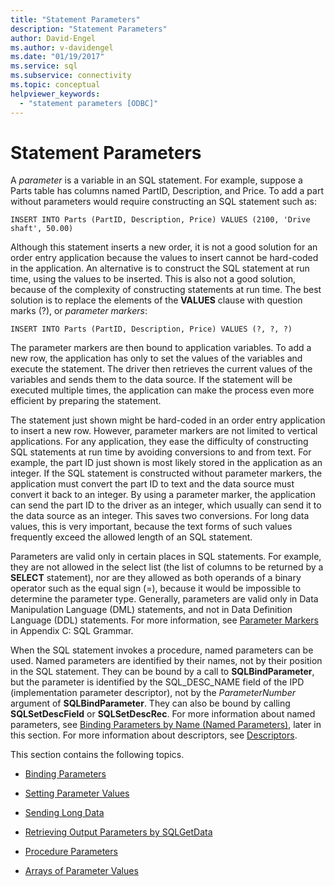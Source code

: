 ```yaml
---
title: "Statement Parameters"
description: "Statement Parameters"
author: David-Engel
ms.author: v-davidengel
ms.date: "01/19/2017"
ms.service: sql
ms.subservice: connectivity
ms.topic: conceptual
helpviewer_keywords:
  - "statement parameters [ODBC]"
---
```

# Statement Parameters
A *parameter* is a variable in an SQL statement. For example, suppose a Parts table has columns named PartID, Description, and Price. To add a part without parameters would require constructing an SQL statement such as:  
  
```  
INSERT INTO Parts (PartID, Description, Price) VALUES (2100, 'Drive shaft', 50.00)  
```  
  
 Although this statement inserts a new order, it is not a good solution for an order entry application because the values to insert cannot be hard-coded in the application. An alternative is to construct the SQL statement at run time, using the values to be inserted. This is also not a good solution, because of the complexity of constructing statements at run time. The best solution is to replace the elements of the **VALUES** clause with question marks (?), or *parameter markers*:  
  
```  
INSERT INTO Parts (PartID, Description, Price) VALUES (?, ?, ?)  
```  
  
 The parameter markers are then bound to application variables. To add a new row, the application has only to set the values of the variables and execute the statement. The driver then retrieves the current values of the variables and sends them to the data source. If the statement will be executed multiple times, the application can make the process even more efficient by preparing the statement.  
  
 The statement just shown might be hard-coded in an order entry application to insert a new row. However, parameter markers are not limited to vertical applications. For any application, they ease the difficulty of constructing SQL statements at run time by avoiding conversions to and from text. For example, the part ID just shown is most likely stored in the application as an integer. If the SQL statement is constructed without parameter markers, the application must convert the part ID to text and the data source must convert it back to an integer. By using a parameter marker, the application can send the part ID to the driver as an integer, which usually can send it to the data source as an integer. This saves two conversions. For long data values, this is very important, because the text forms of such values frequently exceed the allowed length of an SQL statement.  
  
 Parameters are valid only in certain places in SQL statements. For example, they are not allowed in the select list (the list of columns to be returned by a **SELECT** statement), nor are they allowed as both operands of a binary operator such as the equal sign (=), because it would be impossible to determine the parameter type. Generally, parameters are valid only in Data Manipulation Language (DML) statements, and not in Data Definition Language (DDL) statements. For more information, see [Parameter Markers](../../../odbc/reference/appendixes/parameter-markers.md) in Appendix C: SQL Grammar.  
  
 When the SQL statement invokes a procedure, named parameters can be used. Named parameters are identified by their names, not by their position in the SQL statement. They can be bound by a call to **SQLBindParameter**, but the parameter is identified by the SQL_DESC_NAME field of the IPD (implementation parameter descriptor), not by the *ParameterNumber* argument of **SQLBindParameter**. They can also be bound by calling **SQLSetDescField** or **SQLSetDescRec**. For more information about named parameters, see [Binding Parameters by Name (Named Parameters)](../../../odbc/reference/develop-app/binding-parameters-by-name-named-parameters.md), later in this section. For more information about descriptors, see [Descriptors](../../../odbc/reference/develop-app/descriptors.md).  
  
 This section contains the following topics.  
  
-   [Binding Parameters](../../../odbc/reference/develop-app/binding-parameters-odbc.md)  
  
-   [Setting Parameter Values](../../../odbc/reference/develop-app/setting-parameter-values.md)  
  
-   [Sending Long Data](../../../odbc/reference/develop-app/sending-long-data.md)  
  
-   [Retrieving Output Parameters by SQLGetData](../../../odbc/reference/develop-app/retrieving-output-parameters-using-sqlgetdata.md)  
  
-   [Procedure Parameters](../../../odbc/reference/develop-app/procedure-parameters.md)  
  
-   [Arrays of Parameter Values](../../../odbc/reference/develop-app/arrays-of-parameter-values.md)
